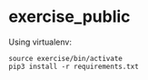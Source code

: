 # exercise_public
Using virtualenv:
```virtualenv exercise
source exercise/bin/activate
pip3 install -r requirements.txt
```
